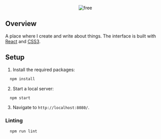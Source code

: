 <p align="center">
  <img alt="free" src="https://user-images.githubusercontent.com/16131737/38890565-a338c8e4-4236-11e8-955a-a0f3170246a6.png" />
</p>

## Overview
A place where I create and write about things. The interface is built with [React](https://reactjs.org) and [CSS3](https://developer.mozilla.org/en-US/docs/Web/CSS/CSS3).

## Setup
1. Install the required packages:
```javascript
  npm install
```
2. Start a local server:
```javascript
  npm start 
```
3. Navigate to `http://localhost:8080/`.

### Linting
```javascript
  npm run lint
```
